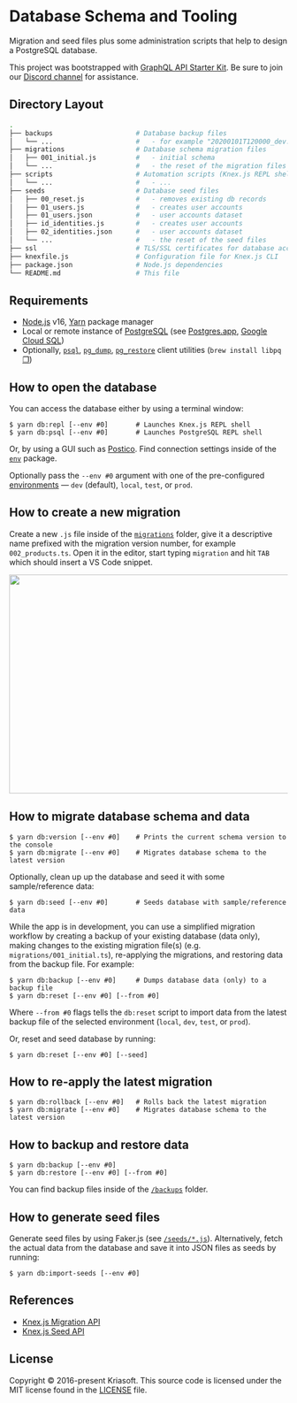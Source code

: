 # Database Schema and Tooling

Migration and seed files plus some administration scripts that help to design
a PostgreSQL database.

This project was bootstrapped with [GraphQL API Starter Kit](https://github.com/kriasoft/relay-starter-kit).
Be sure to join our [Discord channel](https://discord.com/invite/bSsv7XM) for
assistance.

## Directory Layout

```bash
.
├── backups                     # Database backup files
│   └── ...                     #   - for example "20200101T120000_dev.sql"
├── migrations                  # Database schema migration files
│   ├── 001_initial.js          #   - initial schema
│   └── ...                     #   - the reset of the migration files
├── scripts                     # Automation scripts (Knex.js REPL shell, etc.)
│   └── ...                     #   - ...
├── seeds                       # Database seed files
│   ├── 00_reset.js             #   - removes existing db records
│   ├── 01_users.js             #   - creates user accounts
│   ├── 01_users.json           #   - user accounts dataset
│   ├── id_identities.js        #   - creates user accounts
│   ├── 02_identities.json      #   - user accounts dataset
│   └── ...                     #   - the reset of the seed files
├── ssl                         # TLS/SSL certificates for database access
├── knexfile.js                 # Configuration file for Knex.js CLI
├── package.json                # Node.js dependencies
└── README.md                   # This file
```

## Requirements

- [Node.js](https://nodejs.org/) v16, [Yarn](https://yarnpkg.com/) package manager
- Local or remote instance of [PostgreSQL](https://www.postgresql.org/) (see [Postgres.app](https://postgresapp.com/), [Google Cloud SQL](https://cloud.google.com/sql))
- Optionally, [`psql`](https://www.postgresql.org/docs/current/app-psql.html), [`pg_dump`](https://www.postgresql.org/docs/current/app-pgdump.html), [`pg_restore`](https://www.postgresql.org/docs/current/app-pgrestore.html) client utilities (`brew install libpq` [❐](https://stackoverflow.com/a/49689589/82686))

## How to open the database

You can access the database either by using a terminal window:

```
$ yarn db:repl [--env #0]       # Launches Knex.js REPL shell
$ yarn db:psql [--env #0]       # Launches PostgreSQL REPL shell
```

Or, by using a GUI such as [Postico](https://eggerapps.at/postico/). Find
connection settings inside of the [`env`](../env) package.

Optionally pass the `--env #0` argument with one of the pre-configured
[environments](../env) — `dev` (default), `local`, `test`, or `prod`.

## How to create a new migration

Create a new `.js` file inside of the [`migrations`](./migrations) folder,
give it a descriptive name prefixed with the migration version number, for
example `002_products.ts`. Open it in the editor, start typing `migration`
and hit `TAB` which should insert a VS Code snippet.

<p align="center"><img src="https://user-images.githubusercontent.com/197134/90134661-2aadc000-dd7a-11ea-9e66-4956f517ea95.gif" width="604" height="396" /></p>

## How to migrate database schema and data

```
$ yarn db:version [--env #0]    # Prints the current schema version to the console
$ yarn db:migrate [--env #0]    # Migrates database schema to the latest version
```

Optionally, clean up up the database and seed it with some sample/reference data:

```
$ yarn db:seed [--env #0]       # Seeds database with sample/reference data
```

While the app is in development, you can use a simplified migration workflow by
creating a backup of your existing database (data only), making changes to the
existing migration file(s) (e.g. `migrations/001_initial.ts`), re-applying the
migrations, and restoring data from the backup file. For example:

```
$ yarn db:backup [--env #0]     # Dumps database data (only) to a backup file
$ yarn db:reset [--env #0] [--from #0]
```

Where `--from #0` flags tells the `db:reset` script to import data from the
latest backup file of the selected environment (`local`, `dev`, `test`,
or `prod`).

Or, reset and seed database by running:

```
$ yarn db:reset [--env #0] [--seed]
```

## How to re-apply the latest migration

```
$ yarn db:rollback [--env #0]   # Rolls back the latest migration
$ yarn db:migrate [--env #0]    # Migrates database schema to the latest version
```

## How to backup and restore data

```
$ yarn db:backup [--env #0]
$ yarn db:restore [--env #0] [--from #0]
```

You can find backup files inside of the [`/backups`](./backups) folder.

## How to generate seed files

Generate seed files by using Faker.js (see [`/seeds/*.js`](./seeds)).
Alternatively, fetch the actual data from the database and save it into JSON
files as seeds by running:

```
$ yarn db:import-seeds [--env #0]
```

## References

- [Knex.js Migration API](https://knexjs.org/#Migrations-API)
- [Knex.js Seed API](https://knexjs.org/#Seeds-API)

## License

Copyright © 2016-present Kriasoft. This source code is licensed under the MIT license found in the
[LICENSE](https://github.com/kriasoft/relay-starter-kit/blob/main/LICENSE) file.
